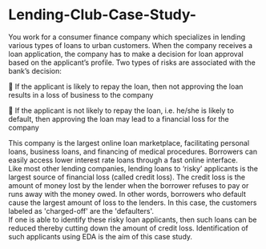 # Lending-Club-Case-Study-
You work for a consumer finance company which specializes in lending various types of loans to urban customers. When the company receives a loan application, the company has to make a decision for loan approval based on the applicant’s profile. Two types of risks are associated with the bank’s decision:            

 If the applicant is likely to repay the loan, then not approving the loan results in a loss of business to the company        

 If the applicant is not likely to repay the loan, i.e. he/she is likely to default, then approving the loan may lead to a financial loss for the company 

This company is the largest online loan marketplace, facilitating personal loans, business loans, and financing of medical procedures. Borrowers can easily access lower interest rate loans through a fast online interface.  
Like most other lending companies, lending loans to ‘risky’ applicants is the largest source of financial loss (called credit loss). The credit loss is the amount of money lost by the lender when the borrower refuses to pay or runs away with the money owed. In other words, borrowers who default cause the largest amount of loss to the lenders. In this case, the customers labeled as 'charged-off' are the 'defaulters'.  
If one is able to identify these risky loan applicants, then such loans can be reduced thereby cutting down the amount of credit loss. Identification of such applicants using EDA is the aim of this case study. 
